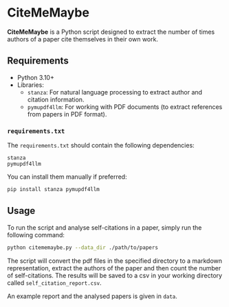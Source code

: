 # CiteMeMaybe

**CiteMeMaybe** is a Python script designed to extract the number of times authors of a paper cite themselves in their own work.

## Requirements
- Python 3.10+
- Libraries: 
  - `stanza`: For natural language processing to extract author and citation information.
  - `pymupdf4llm`: For working with PDF documents (to extract references from papers in PDF format).

### `requirements.txt`
The `requirements.txt` should contain the following dependencies:

```
stanza
pymupdf4llm
```

You can install them manually if preferred:
```bash
pip install stanza pymupdf4llm
```


## Usage
To run the script and analyse self-citations in a paper, simply run the following command:

```bash
python citememaybe.py --data_dir ./path/to/papers
```

The script will convert the pdf files in the specified directory to a markdown representation, extract the authors of the paper and then count the number of self-citations. The results will be saved to a csv in your working directory called `self_citation_report.csv`.

An example report and the analysed papers is given in `data`.